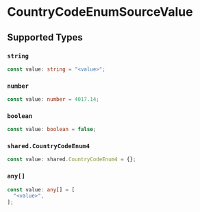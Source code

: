 # CountryCodeEnumSourceValue


## Supported Types

### `string`

```typescript
const value: string = "<value>";
```

### `number`

```typescript
const value: number = 4017.14;
```

### `boolean`

```typescript
const value: boolean = false;
```

### `shared.CountryCodeEnum4`

```typescript
const value: shared.CountryCodeEnum4 = {};
```

### `any[]`

```typescript
const value: any[] = [
  "<value>",
];
```

